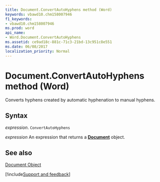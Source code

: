 ```yaml
---
title: Document.ConvertAutoHyphens method (Word)
keywords: vbawd10.chm158007946
f1_keywords:
- vbawd10.chm158007946
ms.prod: word
api_name:
- Word.Document.ConvertAutoHyphens
ms.assetid: ce9ad18c-881c-71c3-21bd-13c951c8e551
ms.date: 06/08/2017
localization_priority: Normal
---
```



# Document.ConvertAutoHyphens method (Word)

Converts hyphens created by automatic hyphenation to manual hyphens.


## Syntax

_expression_. `ConvertAutoHyphens`

 _expression_ An expression that returns a **[Document](Word.Document.md)** object.


## See also


[Document Object](Word.Document.md)

[!include[Support and feedback](~/includes/feedback-boilerplate.md)]